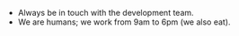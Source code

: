 * Always be in touch with the development team.
* We are humans; we work from 9am to 6pm (we also eat).
